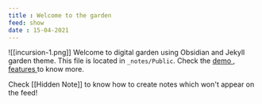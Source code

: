 ```yaml
---
title : Welcome to the garden
feed: show
date : 15-04-2021
---
```


![[incursion-1.png]]
Welcome to digital garden using Obsidian and Jekyll garden theme. This file is located in `_notes/Public`. Check the <a href="{{'/notes' | relative_url}}"> demo </a>, <a href="{{'/post/features' | relative_url}}"> features </a> to know more.

Check [[Hidden Note]] to know how to create notes which won't appear on the feed!

